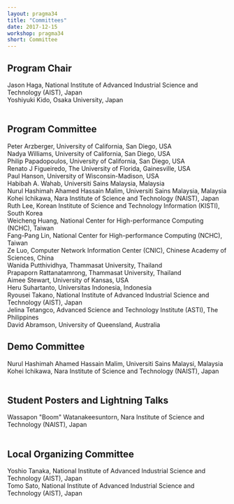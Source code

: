 ```yaml
---
layout: pragma34
title: "Committees"
date: 2017-12-15
workshop: pragma34
short: Committee
---
```


## Program Chair
Jason Haga, National Institute of Advanced Industrial Science and Technology (AIST), Japan<br>
Yoshiyuki Kido, Osaka University, Japan<br>
<br>

## Program Committee
Peter Arzberger, University of California, San Diego, USA<br>
Nadya Williams, University of California, San Diego, USA<br>
Philip Papadopoulos, University of California, San Diego, USA<br>
Renato J Figueiredo, The University of Florida, Gainesville, USA<br>
Paul Hanson, University of Wisconsin-Madison, USA<br>
Habibah A. Wahab, Universiti Sains Malaysia, Malaysia<br>
Nurul Hashimah Ahamed Hassain Malim, Universiti Sains Malaysia, Malaysia<br>
Kohei Ichikawa, Nara Institute of Science and Technology (NAIST), Japan<br>
Ruth Lee, Korean Institute of Science and Technology Information (KISTI), South Korea <br>
Weicheng Huang, National Center for High-performance Computing (NCHC), Taiwan<br>
Fang-Pang Lin, National Center for High-performance Computing (NCHC), Taiwan <br>
Ze Luo, Computer Network Information Center (CNIC), Chinese Academy of Sciences, China <br>
Wanida Putthividhya, Thammasat University, Thailand<br>
Prapaporn Rattanatamrong, Thammasat University, Thailand <br>
Aimee Stewart, University of Kansas, USA <br>
Heru Suhartanto, Universitas Indonesia, Indonesia <br>
Ryousei Takano, National Institute of Advanced Industrial Science and Technology (AIST), Japan <br>
Jelina Tetangco, Advanced Science and Technology Institute (ASTI), The Philippines <br>
David Abramson, University of Queensland, Australia
<br>

## Demo Committee
Nurul Hashimah Ahamed Hassain Malim, Universiti Sains Malaysi, Malaysia<br>
Kohei Ichikawa, Nara Institute of Science and Technology (NAIST), Japan<br>
<br>

## Student Posters and Lightning Talks
Wassapon "Boom" Watanakeesuntorn, Nara Institute of Science and Technology (NAIST), Japan<br>
<br>

## Local Organizing Committee
Yoshio Tanaka, National Institute of Advanced Industrial Science and Technology (AIST), Japan<br>
Tomo Sato, National Institute of Advanced Industrial Science and Technology (AIST), Japan<br>


